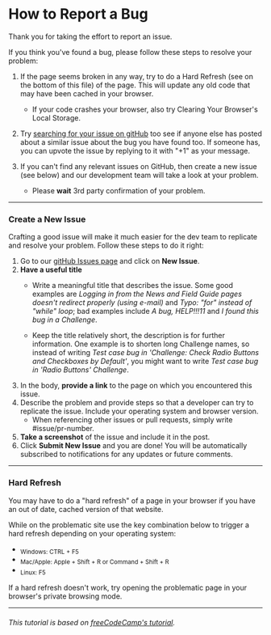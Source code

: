 
# How to Report a Bug

Thank you for taking the effort to report an issue.

If you think you've found a bug, please follow these steps to resolve your problem:

1. If the page seems broken in any way, try to do a Hard Refresh (see on the bottom of this file) of the page.
   This will update any old code that may have been cached in your browser.

   * If your code crashes your browser, also try Clearing Your Browser's Local Storage.

2. Try [searching for your issue on gitHub](https://github.com/esfiddle/esfiddle/labels/up-for-grabs) too see if anyone else
   has posted about a similar issue about the bug you have found too.
   If someone has, you can upvote the issue by replying to it with "+1" as your message.

3. If you can't find any relevant issues on GitHub, then create a new issue (see below)
   and our development team will take a look at your problem.

   * Please **wait** 3rd party confirmation of your problem.

---

### Create a New Issue

Crafting a good issue will make it much easier for the dev team to replicate and resolve your problem.
Follow these steps to do it right:

1. Go to our [gitHub Issues page](https://github.com/esfiddle/esfiddle/labels/up-for-grabs) and click on **New Issue**.
2. **Have a useful title**
   * Write a meaningful title that describes the issue.
     Some good examples are _Logging in from the News and Field Guide pages doesn't redirect properly (using e-mail)_
     and _Typo: "for" instead of "while" loop_; bad examples include _A bug, HELP!!!11_ and _I found this bug in a Challenge_.

   * Keep the title relatively short, the description is for further information.
     One example is to shorten long Challenge names, so instead of writing _Test case bug in 'Challenge: Check Radio Buttons and Checkboxes by Default'_,
     you might want to write _Test case bug in 'Radio Buttons' Challenge_.
3. In the body, **provide a link** to the page on which you encountered this issue.
4. Describe the problem and provide steps so that a developer can try to replicate the issue. Include your operating system and browser version.
   * When referencing other issues or pull requests, simply write #issue/pr-number.
5. **Take a screenshot** of the issue and include it in the post.
6. Click **Submit New Issue** and you are done! You will be automatically subscribed to notifications for any updates or future comments.


---

### Hard Refresh

You may have to do a "hard refresh" of a page in your browser if you have an out of date, cached version of that website.

While on the problematic site use the key combination below to trigger a hard refresh depending on your operating system:

* <sub> Windows: CTRL + F5 </sub>
* <sub> Mac/Apple: Apple + Shift + R or Command + Shift + R </sub>
* <sub> Linux: F5 </sub>

If a hard refresh doesn't work, try opening the problematic page in your browser's private browsing mode.

---

###### This tutorial is based on [freeCodeCamp's tutorial](https://forum.freecodecamp.com/t/how-to-report-a-bug/19543).